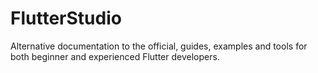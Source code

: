 # FlutterStudio
Alternative documentation to the official, guides, examples and tools for both beginner and experienced Flutter developers.   